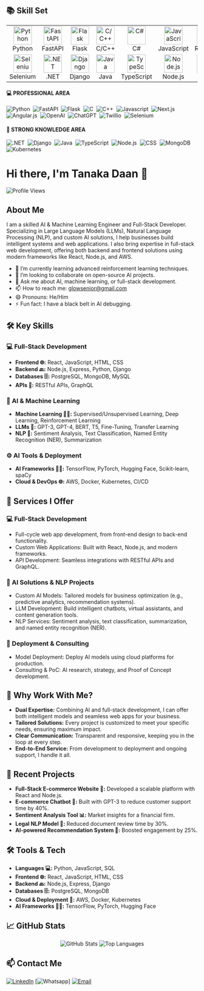 ## 📚 Skill Set
<table align="center">  
    <tr>  
        <td align="center" width="96">  
            <img src="https://techstack-generator.vercel.app/python-icon.svg" width="48" height="48" alt="Python"/>  
            <br>Python  
        </td>  
        <td align="center" width="96">  
            <img src="https://skillicons.dev/icons?i=fastapi" width="48" height="48" alt="FastAPI"/>  
            <br>FastAPI  
        </td>  
        <td align="center" width="96">  
            <img src="https://skillicons.dev/icons?i=flask" width="48" height="48" alt="Flask"/>  
            <br>Flask  
        </td>  
        <td align="center" width="96">  
            <img src="https://techstack-generator.vercel.app/cpp-icon.svg" width="48" height="48" alt="C/C++"/>  
            <br>C/C++
        </td>
	<td align="center" width="96">
            <img src="https://techstack-generator.vercel.app/csharp-icon.svg" width="48" height="48" alt="C#"/>
            <br>C#
	</td>
        <td align="center" width="96">  
            <img src="https://techstack-generator.vercel.app/js-icon.svg" width="48" height="48" alt="JavaScript"/>  
            <br>JavaScript  
        </td>  
        <td align="center" width="96">  
            <img src="https://techstack-generator.vercel.app/react-icon.svg" width="48" height="48" alt="React.js"/>  
            <br>React.js  
        </td>  
        <td align="center" width="96">  
            <img src="https://skillicons.dev/icons?i=angular" width="48" height="48" alt="Angular.js"/>  
            <br>Angular.js  
        </td>
	<td align="center" width="96">
            <img src="https://skillicons.dev/icons?i=ai" width="48" height="48" alt="AI"/>
            <br>AI
        </td>
        <td align="center" width="96">  
            <img src="https://techstack-generator.vercel.app/github-icon.svg" width="48" height="48" alt="Twilio"/>  
            <br>Git  
        </td>  
    </tr>  
    <tr>  
        <td align="center" width="96">
            <img src="https://skillicons.dev/icons?i=selenium" width="48" height="48" alt="Selenium"/>
            <br>Selenium
        </td>
        <td align="center" width="96">  
            <img src="https://skillicons.dev/icons?i=dotnet" width="48" height="48" alt=".NET"/>  
            <br>.NET  
        </td>  
        <td align="center" width="96">  
            <img src="https://techstack-generator.vercel.app/django-icon.svg" width="48" height="48" alt="Django"/>  
            <br>Django  
        </td>  
        <td align="center" width="96">  
            <img src="https://techstack-generator.vercel.app/java-icon.svg" width="48" height="48" alt="Java"/>  
            <br>Java  
        </td>  
        <td align="center" width="96">  
            <img src="https://techstack-generator.vercel.app/ts-icon.svg" width="48" height="48" alt="TypeScript"/>  
            <br>TypeScript  
        </td>  
        <td align="center" width="96">  
            <img src="https://skillicons.dev/icons?i=nodejs" width="48" height="48" alt="Node.js"/>  
            <br>Node.js  
        </td>  
        <td align="center" width="96">  
            <img src="https://skillicons.dev/icons?i=css" width="48" height="48" alt="CSS"/>  
            <br>CSS  
        </td>  
        <td align="center" width="96">  
            <img src="https://skillicons.dev/icons?i=mongodb" width="48" height="48" alt="MongoDB"/>  
            <br>MongoDB  
        </td>  
        <td align="center" width="96">  
            <img src="https://techstack-generator.vercel.app/kubernetes-icon.svg" width="48" height="48" alt="Kubernetes"/>  
            <br>Kubernetes  
        </td>  
        <td align="center" width="96">  
            <img src="https://techstack-generator.vercel.app/docker-icon.svg" width="48" height="48" alt="ChatGPT"/>  
            <br>Docker  
        </td>  
    </tr>  
</table>

#### 💻 PROFESSIONAL AREA

![Python](https://img.shields.io/badge/python-3670A0?style=flat&logo=python&logoColor=ffdd54)&nbsp;
![FastAPI](https://img.shields.io/badge/FastAPI-005571?logo=fastapi&style=flat)&nbsp;
![Flask](https://img.shields.io/badge/Flask-000000?logo=Flask&logoColor=white&style=flat)&nbsp;
![C](https://img.shields.io/badge/C-A8B9CC?logo=C&logoColor=white&style=flat)&nbsp;
![C++](https://img.shields.io/badge/-C++-blue?logo=cplusplus&style=flat)&nbsp;
![Javascript](https://shields.io/badge/JavaScript-F7DF1E?logo=JavaScript&logoColor=000&style=flat-square&style=flat)&nbsp;
![Next.js](https://img.shields.io/badge/next.js-000000?style=for-the-badge&logo=nextdotjs&logoColor=white&style=flat)&nbsp;
![Angular.js](https://img.shields.io/badge/angular.js-DD0031?style=for-the-badge&logo=angular&logoColor=white&style=flat)&nbsp;
![OpenAI](https://img.shields.io/badge/OpenAI-%23412991?logo=openai&logoColor=white&style=flat)&nbsp;
![ChatGPT](https://img.shields.io/badge/chatGPT-74aa9c?logo=openai&logoColor=white&style=flat)&nbsp;
![Twillio](https://img.shields.io/badge/-Twilio-333333?style=flat&logo=Twilio)&nbsp;
![Selenium](https://img.shields.io/badge/Selenium-43B02A?logo=Selenium&logoColor=white&style=flat)&nbsp;

#### 📡 STRONG KNOWLEDGE AREA
![.NET](https://img.shields.io/badge/.NET-5C2D91?style=badge&logo=.net&logoColor=white&style=flat)&nbsp;
![Django](https://img.shields.io/badge/Django-092E20?style=for-the-badge&logo=django&logoColor=green&style=flat)&nbsp;
![Java](https://img.shields.io/badge/Java-ED8B00?style=for-the-badge&logo=openjdk&logoColor=white&style=flat)&nbsp;
![TypeScript](https://shields.io/badge/TypeScript-3178C6?logo=TypeScript&logoColor=FFF&style=flat-square&style=flat)&nbsp;
![Node.js](https://img.shields.io/badge/node.js-339933?style=for-the-badge&logo=Node.js&logoColor=white&style=flat)&nbsp;
![CSS](https://img.shields.io/badge/CSS-239120?&style=for-the-badge&logo=css3&logoColor=white&style=flat)&nbsp;
![MongoDB](https://img.shields.io/badge/-MongoDB-4DB33D?style=flat&logo=mongodb&logoColor=FFFFFF&style=flat)&nbsp;
![Kubernetes](https://img.shields.io/badge/-Kubernetes-808080?style=flat&logo=kubernetes&logoColor=326CE5&style=flat)&nbsp;


# Hi there, I'm Tanaka Daan 👋

![Profile Views](https://komarev.com/ghpvc/?username=glowsenior&color=blue)

## About Me

I am a skilled AI & Machine Learning Engineer and Full-Stack Developer. Specializing in Large Language Models (LLMs), Natural Language Processing (NLP), and custom AI solutions, I help businesses build intelligent systems and web applications. I also bring expertise in full-stack web development, offering both backend and frontend solutions using modern frameworks like React, Node.js, and AWS.

- 🌱 I’m currently learning advanced reinforcement learning techniques.
- 👯 I’m looking to collaborate on open-source AI projects.
- 💬 Ask me about AI, machine learning, or full-stack development.
- 📫 How to reach me: [glowsenior@gmail.com](mailto:glowsenior@gmail.com)
- 😄 Pronouns: He/Him
- ⚡ Fun fact: I have a black belt in AI debugging.

## 🛠️ Key Skills

### 💻 Full-Stack Development
- **Frontend 🌐:** React, JavaScript, HTML, CSS
- **Backend 🔙:** Node.js, Express, Python, Django
- **Databases 🗄️:** PostgreSQL, MongoDB, MySQL
- **APIs 📡:** RESTful APIs, GraphQL

### 🧠 AI & Machine Learning
- **Machine Learning 🧑‍💻:** Supervised/Unsupervised Learning, Deep Learning, Reinforcement Learning
- **LLMs 🤖:** GPT-3, GPT-4, BERT, T5, Fine-Tuning, Transfer Learning
- **NLP 📝:** Sentiment Analysis, Text Classification, Named Entity Recognition (NER), Summarization

### ⚙️ AI Tools & Deployment
- **AI Frameworks 🧑‍💻:** TensorFlow, PyTorch, Hugging Face, Scikit-learn, spaCy
- **Cloud & DevOps 🌐:** AWS, Docker, Kubernetes, CI/CD

## 💼 Services I Offer

### 💻 Full-Stack Development
- Full-cycle web app development, from front-end design to back-end functionality.
- Custom Web Applications: Built with React, Node.js, and modern frameworks.
- API Development: Seamless integrations with RESTful APIs and GraphQL.

### 🧠 AI Solutions & NLP Projects
- Custom AI Models: Tailored models for business optimization (e.g., predictive analytics, recommendation systems).
- LLM Development: Build intelligent chatbots, virtual assistants, and content generation tools.
- NLP Services: Sentiment analysis, text classification, summarization, and named entity recognition (NER).

### 🔄 Deployment & Consulting
- Model Deployment: Deploy AI models using cloud platforms for production.
- Consulting & PoC: AI research, strategy, and Proof of Concept development.

## 🌟 Why Work With Me?
- **Dual Expertise:** Combining AI and full-stack development, I can offer both intelligent models and seamless web apps for your business.
- **Tailored Solutions:** Every project is customized to meet your specific needs, ensuring maximum impact.
- **Clear Communication:** Transparent and responsive, keeping you in the loop at every step.
- **End-to-End Service:** From development to deployment and ongoing support, I handle it all.

## 🚀 Recent Projects
- **Full-Stack E-commerce Website 🛒:** Developed a scalable platform with React and Node.js.
- **E-commerce Chatbot 💬:** Built with GPT-3 to reduce customer support time by 40%.
- **Sentiment Analysis Tool 📊:** Market insights for a financial firm.
- **Legal NLP Model 📑:** Reduced document review time by 30%.
- **AI-powered Recommendation System 🎥:** Boosted engagement by 25%.

## 🛠️ Tools & Tech
- **Languages 💻:** Python, JavaScript, SQL
- **Frontend 🌐:** React, JavaScript, HTML, CSS
- **Backend 🔙:** Node.js, Express, Django
- **Databases 🗄️:** PostgreSQL, MongoDB
- **Cloud & Deployment 🚀:** AWS, Docker, Kubernetes
- **AI Frameworks 🧑‍💻:** TensorFlow, PyTorch, Hugging Face

## 📈 GitHub Stats
<p align="center">
  <img src="https://github-readme-stats.vercel.app/api?username=glowsenior&show_icons=true&theme=dark&hide_border=true&date_format=j%20M%5B%20Y%5D" alt="GitHub Stats"/>
  <img src="https://github-readme-stats.vercel.app/api/top-langs/?username=glowsenior&layout=compact&theme=dark&hide_border=true" alt="Top Languages"/>
</p>

## 📫 Contact Me

[![LinkedIn](https://img.shields.io/badge/-LinkedIn-333333?style=flat&logo=linkedin)](https://linkedin.com/in/yourprofile)
[![Whatsapp](https://img.shields.io/badge/-Whatsapp-333333?style=flat&logo=whatsapp)]
[![Email](https://img.shields.io/badge/-Email-333333?style=flat&logo=gmail)](mailto:glowsenior@gmail.com)


